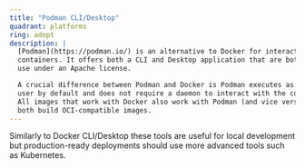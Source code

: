 ```yaml
---
title: "Podman CLI/Desktop"
quadrant: platforms
ring: adopt
description: |
  [Podman](https://podman.io/) is an alternative to Docker for interacting with
  containers. It offers both a CLI and Desktop application that are both free to
  use under an Apache license.

  A crucial difference between Podman and Docker is Podman executes as the non-root
  user by default and does not require a daemon to interact with the containers.
  All images that work with Docker also work with Podman (and vice versa) as they
  both build OCI-compatible images.
---
```


Similarly to Docker CLI/Desktop these tools are useful for local development but
production-ready deployments should use more advanced tools such as Kubernetes.

